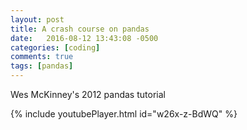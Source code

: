 ```yaml
---
layout: post
title: A crash course on pandas
date:   2016-08-12 13:43:08 -0500
categories: [coding]
comments: true
tags: [pandas]
---
```


Wes McKinney's 2012 pandas tutorial


{% include youtubePlayer.html id="w26x-z-BdWQ" %}
